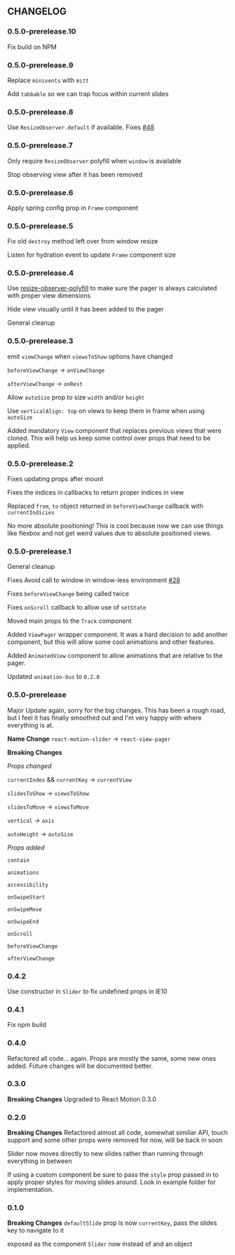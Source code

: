 ## CHANGELOG
### 0.5.0-prerelease.10
Fix build on NPM

### 0.5.0-prerelease.9
Replace `minivents` with `mitt`

Add `tabbable` so we can trap focus within current slides

### 0.5.0-prerelease.8
Use `ResizeObserver.default` if available. Fixes [#48](https://github.com/souporserious/react-view-pager/issues/48)

### 0.5.0-prerelease.7
Only require `ResizeObserver` polyfill when `window` is available

Stop observing view after it has been removed

### 0.5.0-prerelease.6
Apply spring config prop in `Frame` component

### 0.5.0-prerelease.5
Fix old `destroy` method left over from window resize

Listen for hydration event to update `Frame` component size

### 0.5.0-prerelease.4
Use [resize-observer-polyfill](https://github.com/que-etc/resize-observer-polyfill) to make sure the pager is always calculated with proper view dimensions

Hide view visually until it has been added to the pager

General cleanup

### 0.5.0-prerelease.3
emit `viewChange` when `viewsToShow` options have changed

`beforeViewChange` -> `onViewChange`

`afterViewChange` -> `onRest`

Allow `autoSize` prop to size `width` and/or `height`

Use `verticalAlign: top` on views to keep them in frame when using `autoSize`

Added mandatory `View` component that replaces previous views that were cloned. This will help us keep some control over props that need to be applied.

### 0.5.0-prerelease.2
Fixes updating props after mount

Fixes the indices in callbacks to return proper indices in view

Replaced `from`, `to` object returned in `beforeViewChange` callback with `currentIndicies`

No more absolute positioning! This is cool because now we can use things like flexbox and not get weird values due to absolute positioned views.

### 0.5.0-prerelease.1
General cleanup

Fixes Avoid call to window in window-less environment [#28](https://github.com/souporserious/react-view-pager/pull/28)

Fixes `beforeViewChange` being called twice

Fixes `onScroll` callback to allow use of `setState`

Moved main props to the `Track` component

Added `ViewPager` wrapper component. It was a hard decision to add another component, but this will allow some cool animations and other features.

Added `AnimatedView` component to allow animations that are relative to the pager.

Updated `animation-bus` to `0.2.0`

### 0.5.0-prerelease
Major Update again, sorry for the big changes. This has been a rough road, but I feel it has finally smoothed out and I'm very happy with where everything is at.

**Name Change**
`react-motion-slider` -> `react-view-pager`

**Breaking Changes**

*Props changed*

`currentIndex` && `currentKey` -> `currentView`

`slidesToShow` -> `viewsToShow`

`slidesToMove` -> `viewsToMove`

`vertical` -> `axis`

`autoHeight` -> `autoSize`

*Props added*

`contain`

`animations`

`accessibility`

`onSwipeStart`

`onSwipeMove`

`onSwipeEnd`

`onScroll`

`beforeViewChange`

`afterViewChange`

### 0.4.2
Use constructor in `Slider` to fix undefined props in IE10

### 0.4.1
Fix npm build

### 0.4.0
Refactored all code... again. Props are mostly the same, some new ones added. Future changes will be documented better.

### 0.3.0
**Breaking Changes**
Upgraded to React Motion 0.3.0

### 0.2.0
**Breaking Changes**
Refactored almost all code, somewhat similiar API, touch support and some other props were removed for now, will be back in soon

Slider now moves directly to new slides rather than running through everything in between

If using a custom component be sure to pass the `style` prop passed in to apply proper styles for moving slides around. Look in example folder for implementation.

### 0.1.0
**Breaking Changes**
`defaultSlide` prop is now `currentKey`, pass the slides key to navigate to it

exposed as the component `Slider` now instead of and an object
